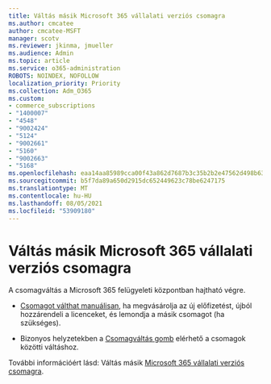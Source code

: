 ```yaml
---
title: Váltás másik Microsoft 365 vállalati verziós csomagra
ms.author: cmcatee
author: cmcatee-MSFT
manager: scotv
ms.reviewer: jkinma, jmueller
ms.audience: Admin
ms.topic: article
ms.service: o365-administration
ROBOTS: NOINDEX, NOFOLLOW
localization_priority: Priority
ms.collection: Adm_O365
ms.custom:
- commerce_subscriptions
- "1400007"
- "4548"
- "9002424"
- "5124"
- "9002661"
- "5160"
- "9002663"
- "5168"
ms.openlocfilehash: eaa14aa85989cca00f43a862d7687b3c35b2b2e47562d498b630139985eaef6a
ms.sourcegitcommit: b5f7da89a650d2915dc652449623c78be6247175
ms.translationtype: MT
ms.contentlocale: hu-HU
ms.lasthandoff: 08/05/2021
ms.locfileid: "53909180"
---
```

# <a name="switch-to-a-different-microsoft-365-for-business-plan"></a>Váltás másik Microsoft 365 vállalati verziós csomagra

A csomagváltás a Microsoft 365 felügyeleti központban hajtható végre.

- [Csomagot válthat manuálisan](https://docs.microsoft.com/microsoft-365/commerce/subscriptions/switch-plans-manually), ha megvásárolja az új előfizetést, újból hozzárendeli a licenceket, és lemondja a másik csomagot (ha szükséges).

- Bizonyos helyzetekben a [Csomagváltás gomb](https://docs.microsoft.com/microsoft-365/commerce/subscriptions/switch-to-a-different-plan#use-the-switch-plans-button) elérhető a csomagok közötti váltáshoz.

További információért lásd: Váltás másik [ Microsoft 365 vállalati verziós csomagra](https://docs.microsoft.com/microsoft-365/commerce/subscriptions/switch-to-a-different-plan).
